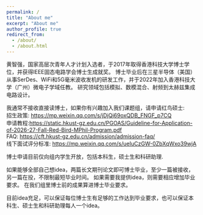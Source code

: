 ```yaml
---
permalink: /
title: "About me"
excerpt: "About me"
author_profile: true
redirect_from: 
  - /about/
  - /about.html
---
```

黄智强，国家高层次青年人才计划入选者，于2017年取得香港科技大学博士学位，并获得IEEE固态电路学会博士生成就奖。
博士毕业后在三星半导体（美国）从事SerDes、WiFi和5G毫米波收发机的研发工作，并于2022年加入香港科技大学（广州）微电子学域任教。
研究领域包括模拟、数模混合、射频到太赫兹集成电路设计。

我通常不接收直接读博士，如果你有兴趣加入我们课题组，请申请红鸟硕士:  
招生政策: https://mp.weixin.qq.com/s/jDjQj69oxQDB_FNGF_p7CQ  
申请教程:https://static.hkust-gz.edu.cn/PGOAS/Guideline-for-Application-of-2026-27-Fall-Red-Bird-MPhil-Program.pdf  
FAQ: https://cft.hkust-gz.edu.cn/admission/admission-faq/  
线下面试评分标准: https://mp.weixin.qq.com/s/ueIuCzGW-0ZbXqWxo39wjA  

博士申请目前仅向组内学生开放，包括本科生，硕士生和科研助理. 

如果能够全部自己想idea，两篇长文期刊论文即可博士毕业，至少一篇被接收，另一篇在投，不限制最短毕业时间。
如果需要我提供idea，则需要相应增加毕业要求。
在我们组里博士前的成果算进博士毕业要求。

目前idea充足，可以保证每位博士生有足够的工作达到毕业要求，也可以保证本科生、硕士生和科研助理每人一个idea。



